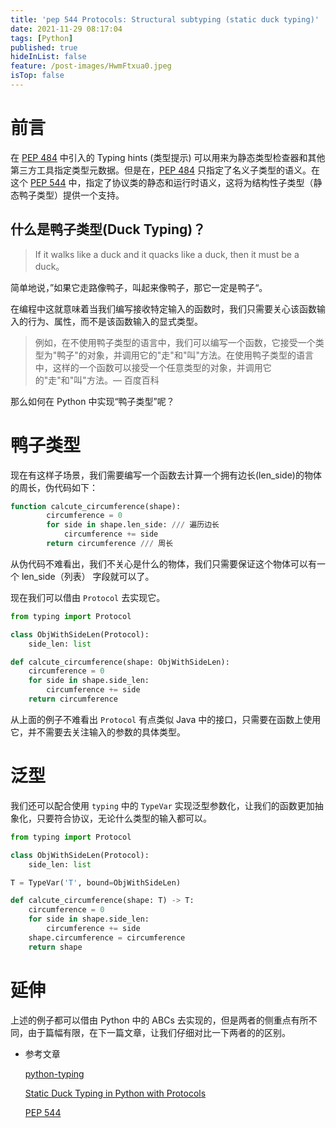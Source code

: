```yaml
---
title: 'pep 544 Protocols: Structural subtyping (static duck typing)'
date: 2021-11-29 08:17:04
tags: [Python]
published: true
hideInList: false
feature: /post-images/HwmFtxua0.jpeg
isTop: false
---
```

# 前言

在 [PEP 484](https://www.python.org/dev/peps/pep-0484)  中引入的 Typing hints (类型提示) 可以用来为静态类型检查器和其他第三方工具指定类型元数据。但是在，[PEP 484](https://www.python.org/dev/peps/pep-0484)  只指定了名义子类型的语义。在这个 [PEP 544](https://www.python.org/dev/peps/pep-0544/) 中，指定了协议类的静态和运行时语义，这将为结构性子类型（静态鸭子类型）提供一个支持。

## 什么是鸭子类型(Duck Typing)？

> If it walks like a duck and it quacks like a duck, then it must be a duck。
> 

简单地说，”如果它走路像鸭子，叫起来像鸭子，那它一定是鸭子“。

在编程中这就意味着当我们编写接收特定输入的函数时，我们只需要关心该函数输入的行为、属性，而不是该函数输入的显式类型。

> 例如，在不使用鸭子类型的语言中，我们可以编写一个函数，它接受一个类型为"鸭子"的对象，并调用它的"走"和"叫"方法。在使用鸭子类型的语言中，这样的一个函数可以接受一个任意类型的对象，并调用它的"走"和"叫"方法。— 百度百科
> 

那么如何在 Python 中实现“鸭子类型”呢？

# 鸭子类型

现在有这样子场景，我们需要编写一个函数去计算一个拥有边长(len_side)的物体的周长，伪代码如下：

```sql
function calcute_circumference(shape):
		circumference = 0 
		for side in shape.len_side: /// 遍历边长
			circumference += side
		return circumference /// 周长
```

从伪代码不难看出，我们不关心是什么的物体，我们只需要保证这个物体可以有一个 len_side（列表） 字段就可以了。

现在我们可以借由 `Protocol` 去实现它。

```python
from typing import Protocol

class ObjWithSideLen(Protocol):
	side_len: list

def calcute_circumference(shape: ObjWithSideLen):
	circumference = 0 
	for side in shape.side_len:
		circumference += side
	return circumference
```

从上面的例子不难看出 `Protocol` 有点类似 Java 中的接口，只需要在函数上使用它，并不需要去关注输入的参数的具体类型。

# 泛型

我们还可以配合使用 `typing` 中的 `TypeVar` 实现泛型参数化，让我们的函数更加抽象化，只要符合协议，无论什么类型的输入都可以。

```python
from typing import Protocol

class ObjWithSideLen(Protocol):
	side_len: list

T = TypeVar('T', bound=ObjWithSideLen)

def calcute_circumference(shape: T) -> T:
	circumference = 0 
	for side in shape.side_len:
		circumference += side
	shape.circumference = circumference
	return shape
```

# 延伸

上述的例子都可以借由 Python 中的 ABCs 去实现的，但是两者的侧重点有所不同，由于篇幅有限，在下一篇文章，让我们仔细对比一下两者的的区别。

- 参考文章
    
    [python-typing](https://docs.python.org/zh-cn/3/library/typing.html)
    
    [Static Duck Typing in Python with Protocols](https://www.daan.fyi/writings/python-protocols)
    
    [PEP 544](https://www.python.org/dev/peps/pep-0544/)